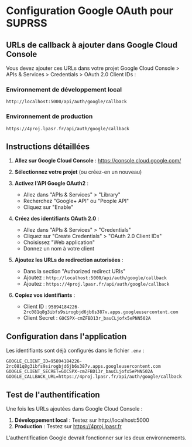 # Configuration Google OAuth pour SUPRSS

## URLs de callback à ajouter dans Google Cloud Console

Vous devez ajouter ces URLs dans votre projet Google Cloud Console > APIs & Services > Credentials > OAuth 2.0 Client IDs :

### Environnement de développement local
```
http://localhost:5000/api/auth/google/callback
```

### Environnement de production
```
https://4proj.lpasr.fr/api/auth/google/callback
```

## Instructions détaillées

1. **Allez sur Google Cloud Console** : https://console.cloud.google.com/
2. **Sélectionnez votre projet** (ou créez-en un nouveau)
3. **Activez l'API Google OAuth2** :
   - Allez dans "APIs & Services" > "Library"
   - Recherchez "Google+ API" ou "People API"
   - Cliquez sur "Enable"

4. **Créez des identifiants OAuth 2.0** :
   - Allez dans "APIs & Services" > "Credentials"
   - Cliquez sur "Create Credentials" > "OAuth 2.0 Client IDs"
   - Choisissez "Web application"
   - Donnez un nom à votre client

5. **Ajoutez les URLs de redirection autorisées** :
   - Dans la section "Authorized redirect URIs"
   - Ajoutez : `http://localhost:5000/api/auth/google/callback`
   - Ajoutez : `https://4proj.lpasr.fr/api/auth/google/callback`

6. **Copiez vos identifiants** :
   - Client ID : `95894184226-2rc081q8g3ibfs9sirogbjd6jb6s387v.apps.googleusercontent.com`
   - Client Secret : `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`

## Configuration dans l'application

Les identifiants sont déjà configurés dans le fichier `.env` :

```env
GOOGLE_CLIENT_ID=95894184226-2rc081q8g3ibfs9sirogbjd6jb6s387v.apps.googleusercontent.com
GOOGLE_CLIENT_SECRET=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
GOOGLE_CALLBACK_URL=https://4proj.lpasr.fr/api/auth/google/callback
```

## Test de l'authentification

Une fois les URLs ajoutées dans Google Cloud Console :

1. **Développement local** : Testez sur http://localhost:5000
2. **Production** : Testez sur https://4proj.lpasr.fr

L'authentification Google devrait fonctionner sur les deux environnements.